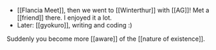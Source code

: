 - [[Flancia Meet]], then we went to [[Winterthur]] with [[AG]]! Met a [[friend]] there. I enjoyed it a lot.
- Later: [[gyokuro]], writing and coding :)

Suddenly you become more [[aware]] of the [[nature of existence]].